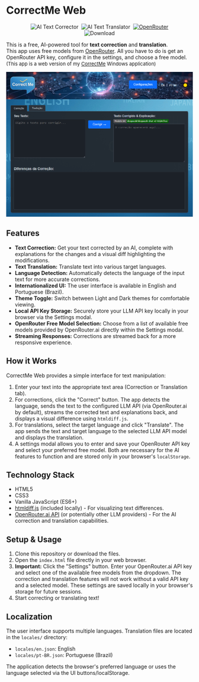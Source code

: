 # CorrectMe Web

<div align="center" style="text-align: center;">
 <img alt="AI Text Corrector" src="https://img.shields.io/badge/AI-Text Corrector-blue?style=flat" />&nbsp;
 <img alt="AI Text Translator" src="https://img.shields.io/badge/AI-Text Translator-blue?style=flat" />&nbsp;
 <a href="https://openrouter.ai" target="_blank"><img alt="OpenRouter" src="https://img.shields.io/badge/OpenRouter-AI-blue?style=flat" /></a><br>
<img alt="Download" src="https://img.shields.io/badge/Buy_me_a_beer-👍  😊  👍-yellow?style=flat" /></a>
</div>

This is a free, AI-powered tool for **text correction** and **translation**.  
This app uses free models from [OpenRouter](https://openrouter.ai). All you have to do is get an OpenRouter API key, configure it in the settings, and choose a free model.  
<span style='font-size:small'>(This app is a web version of my [CorrectMe](https://github.com/fabiojbg/Correct-Me) Windows application)</span>


![Sample](images/AppSample.png)

## Features

*   **Text Correction:** Get your text corrected by an AI, complete with explanations for the changes and a visual diff highlighting the modifications.
*   **Text Translation:** Translate text into various target languages.
*   **Language Detection:** Automatically detects the language of the input text for more accurate corrections.
*   **Internationalized UI:** The user interface is available in English and Portuguese (Brazil).
*   **Theme Toggle:** Switch between Light and Dark themes for comfortable viewing.
*   **Local API Key Storage:** Securely store your LLM API key locally in your browser via the Settings modal.
*   **OpenRouter Free Model Selection:** Choose from a list of available free models provided by OpenRouter.ai directly within the Settings modal.
*   **Streaming Responses:** Corrections are streamed back for a more responsive experience.

## How it Works

CorrectMe Web provides a simple interface for text manipulation:

1.  Enter your text into the appropriate text area (Correction or Translation tab).
2.  For corrections, click the "Correct" button. The app detects the language, sends the text to the configured LLM API (via OpenRouter.ai by default), streams the corrected text and explanations back, and displays a visual difference using `htmldiff.js`.
3.  For translations, select the target language and click "Translate". The app sends the text and target language to the selected LLM API model and displays the translation.
4.  A settings modal allows you to enter and save your OpenRouter API key and select your preferred free model. Both are necessary for the AI features to function and are stored only in your browser's `localStorage`.

## Technology Stack

*   HTML5
*   CSS3
*   Vanilla JavaScript (ES6+)
*   [htmldiff.js](https://github.com/tnwinc/htmldiff.js) (included locally) - For visualizing text differences.
*   [OpenRouter.ai API](https://openrouter.ai/) (or potentially other LLM providers) - For the AI correction and translation capabilities.

## Setup & Usage

1.  Clone this repository or download the files.
2.  Open the `index.html` file directly in your web browser.
3.  **Important:** Click the "Settings" button. Enter your OpenRouter.ai API key and select one of the available free models from the dropdown. The correction and translation features will not work without a valid API key and a selected model. These settings are saved locally in your browser's storage for future sessions.
4.  Start correcting or translating text!

## Localization

The user interface supports multiple languages. Translation files are located in the `locales/` directory:

*   `locales/en.json`: English
*   `locales/pt-BR.json`: Portuguese (Brazil)

The application detects the browser's preferred language or uses the language selected via the UI buttons/localStorage.
